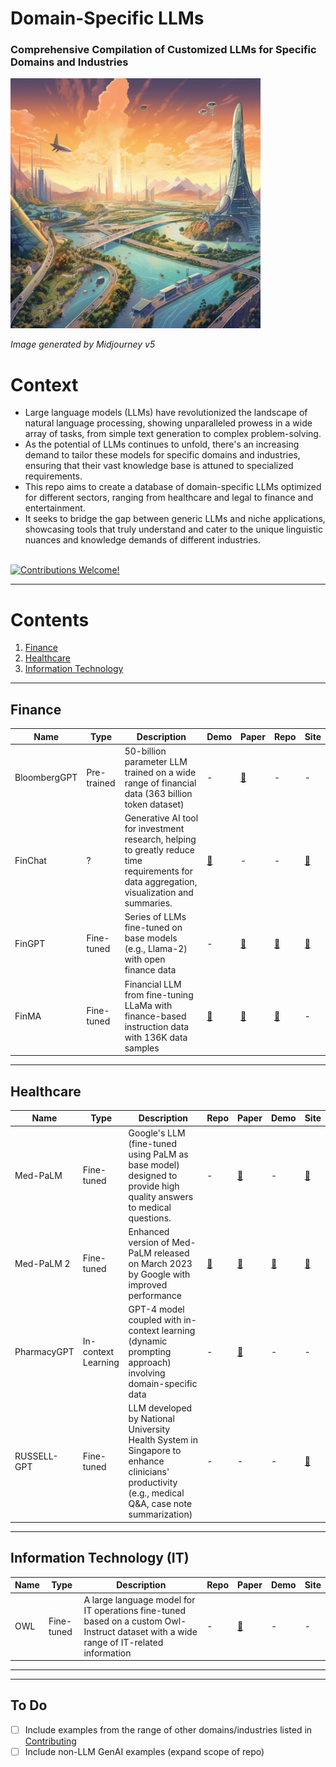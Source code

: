 # Domain-Specific LLMs
### Comprehensive Compilation of Customized LLMs for Specific Domains and Industries

<img src="./assets/landscape_midjourney.png" alt="Landscape" width="400"/>  

*Image generated by Midjourney v5*

# Context
- Large language models (LLMs) have revolutionized the landscape of natural language processing, showing unparalleled prowess in a wide array of tasks, from simple text generation to complex problem-solving. 
- As the potential of LLMs continues to unfold, there's an increasing demand to tailor these models for specific domains and industries, ensuring that their vast knowledge base is attuned to specialized requirements. 
- This repo aims to create a database of domain-specific LLMs optimized for different sectors, ranging from healthcare and legal to finance and entertainment. 
- It seeks to bridge the gap between generic LLMs and niche applications, showcasing tools that truly understand and cater to the unique linguistic nuances and knowledge demands of different industries.
<br><br>

[![Contributions Welcome!](https://img.shields.io/badge/Contributions-Welcome-brightgreen?style=for-the-badge)](./CONTRIBUTING.md)

___

# Contents
1. [Finance](#finance)
2. [Healthcare](#healthcare)
3. [Information Technology](#it)
<!-- 4. [Telecommunications](#telco) -->

___
<a name="finance"></a>
## Finance
| Name | Type | Description | Demo | Paper | Repo | Site |
| --- | --- | --- | --- | --- | --- | --- |
| BloombergGPT | Pre-trained | 50-billion parameter LLM trained on a wide range of financial data (363 billion token dataset) | - | [:link:](https://arxiv.org/abs/2303.17564) | - | - |
| FinChat | ? | Generative AI tool for investment research, helping to greatly reduce time requirements for data aggregation, visualization and summaries. | [:link:](https://www.youtube.com/watch?v=jPP-oYhQ3S0&ab_channel=BradenDennis) | -  | - | [:link:](https://finchat.io/) |
| FinGPT | Fine-tuned | Series of LLMs fine-tuned on base models (e.g., Llama-2) with open finance data | - | [:link:](https://arxiv.org/abs/2306.06031)  | [:link:](https://github.com/AI4Finance-Foundation/FinGPT) | [:link:](https://website.com) |
| FinMA | Fine-tuned | Financial LLM from fine-tuning LLaMa with finance-based instruction data with 136K data samples| [:link:](https://huggingface.co/ChanceFocus/finma-7b-nlp) | [:link:](https://arxiv.org/abs/2306.05443)  | [:link:](https://github.com/chancefocus/PIXIU) | - |


___
<a name="healthcare"></a>
## Healthcare
| Name | Type | Description | Repo | Paper | Demo | Site |
| --- | --- | --- | --- | --- | --- | --- |
| Med-PaLM | Fine-tuned | Google's LLM (fine-tuned using PaLM as base model) designed to provide high quality answers to medical questions. | - | [:link:](https://www.nature.com/articles/s41586-023-06291-2)  | - | [:link:](https://sites.research.google/med-palm/) |
| Med-PaLM 2 | Fine-tuned | Enhanced version of Med-PaLM released on March 2023 by Google with improved performance | [:link:](https://www.youtube.com/watch?v=3Ud-BMOCkDI&ab_channel=Google) | [:link:](https://arxiv.org/pdf/2305.09617.pdf)  | [:link:](https://repo.com) | [:link:](https://cloud.google.com/blog/topics/healthcare-life-sciences/sharing-google-med-palm-2-medical-large-language-model) |
| PharmacyGPT | In-context Learning | GPT-4 model coupled with in-context learning (dynamic prompting approach) involving domain-specific data | - | [:link:](https://arxiv.org/abs/2307.10432)  | - | - |
| RUSSELL-GPT | Fine-tuned | LLM developed by National University Health System in Singapore to enhance clinicians' productivity (e.g., medical Q&A, case note summarization) | - | - | - | [:link:](https://www.nuhsplus.edu.sg/article/ai-healthcare-in-nuhs-receives-boost-from-supercomputer) |


___
<a name="it"></a>
## Information Technology (IT)
| Name | Type | Description | Repo | Paper | Demo | Site |
| --- | --- | --- | --- | --- | --- | --- |
| OWL | Fine-tuned | A large language model for IT operations fine-tuned based on a custom Owl-Instruct dataset with a wide range of IT-related information | - | [:link:](https://arxiv.org/abs/2309.09298) | - | - |


___
<!-- <a name="telco"></a>
## Telecommunications
| Name | Type | Description | Repo | Paper | Demo | Site |
| --- | --- | --- | --- | --- | --- | --- |
| China Telecom : But does not seem like telco specific, as it is launched by its cloud unit instead | ?Pre-trained | Brief info | [:link:](https://demo.com) | [:link:](https://paper.com)  | [:link:](https://repo.com) | [:link:](https://www.scmp.com/tech/big-tech/article/3218692/state-run-china-telecom-unveils-own-chatgpt-service-joining-generative-ai-competition-baidu-and) | -->


<!-- Copy the following string to create a new entry! -->
<!-- | Name of LLM | Model Type (e.g., Fine-tuned) | Brief info | [:link:](https://demo.com) | [:link:](https://paper.com)  | [:link:](https://repo.com) | [:link:](https://website.com) | -->

___

## To Do
- [ ] Include examples from the range of other domains/industries listed in [Contributing](./CONTRIBUTING.md)
- [ ] Include non-LLM GenAI examples (expand scope of repo)